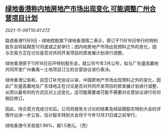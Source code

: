 <!--1636455663000-->
[绿地香港称内地房地产市场出现变化 可能调整广州合营项目计划](https://cn.reuters.com/article/greenland-hk-1109-tues-idCNKBS2HU133)
------

<div><i>2021-11-09T10:41:27Z</i></div><p>路透香港11月9日 - 绿地控股旗下绿地香港周二表示，原订于11月16日举行的特别股东会将延期至12月底或之前举行；因内地房地产市场出现预料之外的变化，因与交易方正在讨论是否对共同开发项目的原发展计划进行调整。</p><p>绿地香港原于11月16日召开特别股东会，就公司今年3月公布，拟与广东盛高置地共同开发广州番禺一土地项目订立的合营协议进行表决。</p><p>绿地香港公告称，自签订补充协议以来，中国房地产市场出现预料之外的变化，因此广东盛高置地及广东绿地正在讨论是否对共同开发项目的原发展计划进行调整，从而以最有利的方式应对上述变化，这可能需要或可能不需要对合营协议进行任何相应修订。</p><p>因此，待合营方完成讨论后，公司将就有关讨论的结果及经延期股东特别大会的详情作出进一步公告，估计股东特别大会将于今年12月31日或之前举行。</p><p>绿地香港今天收低1.96%，报1.5港元。（完）</p>

